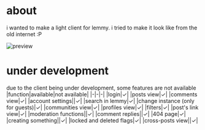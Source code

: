 # about
i wanted to make a light client for lemmy. i tried to make it look like from the old internet :P

![preview](https://github.com/user-attachments/assets/a6941c69-cf37-49d5-be73-bc27d40093d8)

# under development
due to the client being under development, some features are not available
|function|available|not available|
|-|-|-|
|login|✓|
|posts view|✓|
|comments view|✓|
|account settings||✓|
|search in lemmy|✓|
|change instance (only for guests)|✓|
|communities view|✓|
|profiles view|✓|
|filters|✓|
|post's link view|✓|
|moderation functions||✓|
|comment replies||✓|
|404 page|✓|
|creating something||✓|
|locked and deleted flags|✓|
|cross-posts view||✓|
